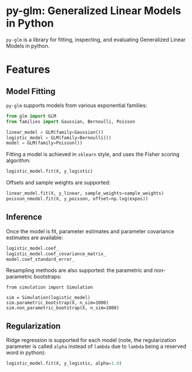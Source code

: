 # py-glm: Generalized Linear Models in Python

`py-glm` is a library for fitting, inspecting, and evaluating Generalized Linear Models in python.

# Features

## Model Fitting

`py-glm` supports models from various exponential families:

```python
from glm import GLM
from families import Gaussian, Bernoulli, Poisson

linear_model = GLM(family=Gaussian())
logistic_model = GLM(family=Bernoulli())
model = GLM(family=Poisson())
```

Fitting a model is achieved in `sklearn` style, and uses the Fisher scoring algorithm:

```python
logistic_model.fit(X, y_logistic)
```

Offsets and sample weights are supported:

```python
linear_model.fit(X, y_linear, sample_weights=sample_weights)
poisson_nmodel.fit(X, y_poisson, offset=np.log(expos))
```

## Inference

Once the model is fit, parameter estimates and parameter covariance estimates are available:

```python
logistic_model.coef_
logistic_model.coef_covariance_matrix_
model.coef_standard_error_
```

Resampling methods are also supported: the parametric and non-parametric bootstraps:

```
from simulation import Simulation

sim = Simulation(logistic_model)
sim.parametric_bootstrap(X, n_sim=1000)
sim.non_parametric_bootstrap(X, n_sim=1000)
```

## Regularization

Ridge regression is supported for each model (note, the regularization parameter is called `alpha` instead of `lambda` due to `lambda` being a reserved word in python):

```python
logistic_model.fit(X, y_logistic, alpha=1.0)
```
